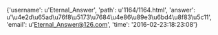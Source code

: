 {'username': u'Eternal_Answer', 'path': u'1164/1164.html', 'answer': u'\u4e2d\u65ad\u76f8\u5173\u7684\u4e86\u89e3\u6bd4\u8f83\u5c11', 'email': u'Eternal_Answer@126.com', 'time': '2016-02-23:18:23:08'}